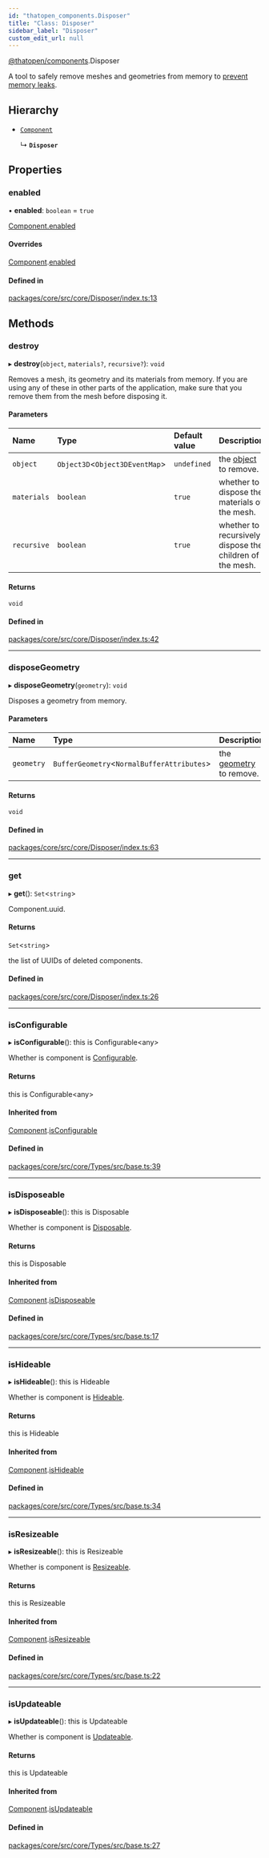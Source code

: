 ```yaml
---
id: "thatopen_components.Disposer"
title: "Class: Disposer"
sidebar_label: "Disposer"
custom_edit_url: null
---
```


[@thatopen/components](../modules/thatopen_components.md).Disposer

A tool to safely remove meshes and geometries from memory to
[prevent memory leaks](https://threejs.org/docs/#manual/en/introduction/How-to-dispose-of-objects).

## Hierarchy

- [`Component`](thatopen_components.Component.md)

  ↳ **`Disposer`**

## Properties

### enabled

• **enabled**: `boolean` = `true`

[Component.enabled](thatopen_components.Component.md#enabled)

#### Overrides

[Component](thatopen_components.Component.md).[enabled](thatopen_components.Component.md#enabled)

#### Defined in

[packages/core/src/core/Disposer/index.ts:13](https://github.com/ThatOpen/engine_components/blob/630a314/packages/core/src/core/Disposer/index.ts#L13)

## Methods

### destroy

▸ **destroy**(`object`, `materials?`, `recursive?`): `void`

Removes a mesh, its geometry and its materials from memory. If you are
using any of these in other parts of the application, make sure that you
remove them from the mesh before disposing it.

#### Parameters

| Name | Type | Default value | Description |
| :------ | :------ | :------ | :------ |
| `object` | `Object3D`<`Object3DEventMap`\> | `undefined` | the [object](https://threejs.org/docs/#api/en/core/Object3D) to remove. |
| `materials` | `boolean` | `true` | whether to dispose the materials of the mesh. |
| `recursive` | `boolean` | `true` | whether to recursively dispose the children of the mesh. |

#### Returns

`void`

#### Defined in

[packages/core/src/core/Disposer/index.ts:42](https://github.com/ThatOpen/engine_components/blob/630a314/packages/core/src/core/Disposer/index.ts#L42)

___

### disposeGeometry

▸ **disposeGeometry**(`geometry`): `void`

Disposes a geometry from memory.

#### Parameters

| Name | Type | Description |
| :------ | :------ | :------ |
| `geometry` | `BufferGeometry`<`NormalBufferAttributes`\> | the [geometry](https://threejs.org/docs/#api/en/core/BufferGeometry) to remove. |

#### Returns

`void`

#### Defined in

[packages/core/src/core/Disposer/index.ts:63](https://github.com/ThatOpen/engine_components/blob/630a314/packages/core/src/core/Disposer/index.ts#L63)

___

### get

▸ **get**(): `Set`<`string`\>

Component.uuid.

#### Returns

`Set`<`string`\>

the list of UUIDs of deleted components.

#### Defined in

[packages/core/src/core/Disposer/index.ts:26](https://github.com/ThatOpen/engine_components/blob/630a314/packages/core/src/core/Disposer/index.ts#L26)

___

### isConfigurable

▸ **isConfigurable**(): this is Configurable<any\>

Whether is component is [Configurable](../interfaces/thatopen_components.Configurable.md).

#### Returns

this is Configurable<any\>

#### Inherited from

[Component](thatopen_components.Component.md).[isConfigurable](thatopen_components.Component.md#isconfigurable)

#### Defined in

[packages/core/src/core/Types/src/base.ts:39](https://github.com/ThatOpen/engine_components/blob/630a314/packages/core/src/core/Types/src/base.ts#L39)

___

### isDisposeable

▸ **isDisposeable**(): this is Disposable

Whether is component is [Disposable](../interfaces/thatopen_components.Disposable.md).

#### Returns

this is Disposable

#### Inherited from

[Component](thatopen_components.Component.md).[isDisposeable](thatopen_components.Component.md#isdisposeable)

#### Defined in

[packages/core/src/core/Types/src/base.ts:17](https://github.com/ThatOpen/engine_components/blob/630a314/packages/core/src/core/Types/src/base.ts#L17)

___

### isHideable

▸ **isHideable**(): this is Hideable

Whether is component is [Hideable](../interfaces/thatopen_components.Hideable.md).

#### Returns

this is Hideable

#### Inherited from

[Component](thatopen_components.Component.md).[isHideable](thatopen_components.Component.md#ishideable)

#### Defined in

[packages/core/src/core/Types/src/base.ts:34](https://github.com/ThatOpen/engine_components/blob/630a314/packages/core/src/core/Types/src/base.ts#L34)

___

### isResizeable

▸ **isResizeable**(): this is Resizeable

Whether is component is [Resizeable](../interfaces/thatopen_components.Resizeable.md).

#### Returns

this is Resizeable

#### Inherited from

[Component](thatopen_components.Component.md).[isResizeable](thatopen_components.Component.md#isresizeable)

#### Defined in

[packages/core/src/core/Types/src/base.ts:22](https://github.com/ThatOpen/engine_components/blob/630a314/packages/core/src/core/Types/src/base.ts#L22)

___

### isUpdateable

▸ **isUpdateable**(): this is Updateable

Whether is component is [Updateable](../interfaces/thatopen_components.Updateable.md).

#### Returns

this is Updateable

#### Inherited from

[Component](thatopen_components.Component.md).[isUpdateable](thatopen_components.Component.md#isupdateable)

#### Defined in

[packages/core/src/core/Types/src/base.ts:27](https://github.com/ThatOpen/engine_components/blob/630a314/packages/core/src/core/Types/src/base.ts#L27)
